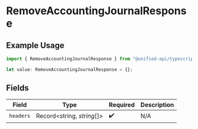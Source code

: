 # RemoveAccountingJournalResponse

## Example Usage

```typescript
import { RemoveAccountingJournalResponse } from "@unified-api/typescript-sdk/sdk/models/operations";

let value: RemoveAccountingJournalResponse = {};
```

## Fields

| Field                      | Type                       | Required                   | Description                |
| -------------------------- | -------------------------- | -------------------------- | -------------------------- |
| `headers`                  | Record<string, *string*[]> | :heavy_check_mark:         | N/A                        |